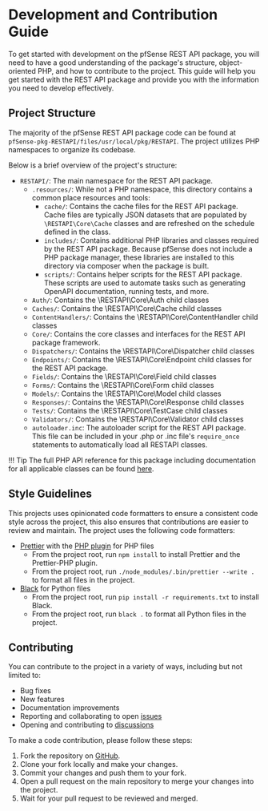 # Development and Contribution Guide

To get started with development on the pfSense REST API package, you will need to have a good understanding of the
package's structure, object-oriented PHP, and how to contribute to the project. This guide will help you get started
with the REST API package and provide you with the information you need to develop effectively.

## Project Structure

The majority of the pfSense REST API package code can be found at `pfSense-pkg-RESTAPI/files/usr/local/pkg/RESTAPI`.
The project utilizes PHP namespaces to organize its codebase.

Below is a brief overview of the project's structure:

- `RESTAPI/`: The main namespace for the REST API package.
  - `.resources/`: While not a PHP namespace, this directory contains a common place resources and tools:
    - `cache/`: Contains the cache files for the REST API package. Cache files are typically JSON datasets that are
      populated by `\RESTAPI\Core\Cache` classes and are refreshed on the schedule defined in the class.
    - `includes/`: Contains additional PHP libraries and classes required by the REST API package. Because pfSense does
      not include a PHP package manager, these libraries are installed to this directory via composer when the package
      is built.
    - `scripts/`: Contains helper scripts for the REST API package. These scripts are used to automate tasks such as
      generating OpenAPI documentation, running tests, and more.
  - `Auth/`: Contains the \RESTAPI\Core\Auth child classes
  - `Caches/`: Contains the \RESTAPI\Core\Cache child classes
  - `ContentHandlers/`: Contains the \RESTAPI\Core\ContentHandler child classes
  - `Core/`: Contains the core classes and interfaces for the REST API package framework.
  - `Dispatchers/`: Contains the \RESTAPI\Core\Dispatcher child classes
  - `Endpoints/`: Contains the \RESTAPI\Core\Endpoint child classes for the REST API package.
  - `Fields/`: Contains the \RESTAPI\Core\Field child classes
  - `Forms/`: Contains the \RESTAPI\Core\Form child classes
  - `Models/`: Contains the \RESTAPI\Core\Model child classes
  - `Responses/`: Contains the \RESTAPI\Core\Response child classes
  - `Tests/`: Contains the \RESTAPI\Core\TestCase child classes
  - `Validators/`: Contains the \RESTAPI\Core\Validator child classes
  - `autoloader.inc`: The autoloader script for the REST API package. This file can be included in your .php or .inc
    file's `require_once` statements to automatically load all RESTAPI classes.

!!! Tip
    The full PHP API reference for this package including documentation for all applicable classes can be
    found [here](https://pfrest.org/php_reference/).

## Style Guidelines

This projects uses opinionated code formatters to ensure a consistent code style across the project, this also ensures
that contributions are easier to review and maintain. The project uses the following code formatters:

- [Prettier](https://prettier.io) with the [PHP plugin](https://github.com/prettier/plugin-php) for PHP files
    - From the project root, run `npm install` to install Prettier and the Prettier-PHP plugin.
    - From the project root, run `./node_modules/.bin/prettier --write .` to format all files in the project.
- [Black](https://black.readthedocs.io/en/stable/) for Python files
    - From the project root, run `pip install -r requirements.txt` to install Black.
    - From the project root, run `black .` to format all Python files in the project.

## Contributing

You can contribute to the project in a variety of ways, including but not limited to:

- Bug fixes
- New features
- Documentation improvements
- Reporting and collaborating to open [issues](https://github.com/jaredhendrickson13/pfsense-api/issues)
- Opening and contributing to [discussions](https://github.com/jaredhendrickson13/pfsense-api/discussions)

To make a code contribution, please follow these steps:

1. Fork the repository on [GitHub](https://github.com/jaredhendrickson13/pfsense-api).
2. Clone your fork locally and make your changes.
3. Commit your changes and push them to your fork.
4. Open a pull request on the main repository to merge your changes into the project.
5. Wait for your pull request to be reviewed and merged.
